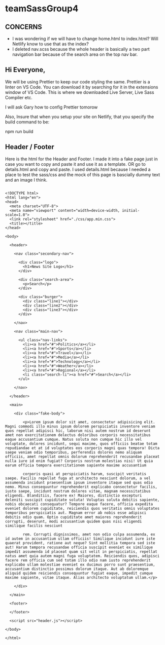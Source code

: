 # teamSassGroup4

## CONCERNS
 - I was wondering if we will have to change home.html to index.html? Will Netlify know to use that as the index? 
 - I deleted nav.scss because the whole header is basically a two part navigation bar because of the search area on the top nav bar.

## Hi Everyone,
We will be using Prettier to keep our code styling the same. Prettier is a linter on VS Code. You can download it by searching for it in the extensions window of VS Code. This is where we downloaded Live Server, Live Sass Compiler etc.

I will ask Gary how to config Prettier tomorow

Also, 
Insure that when you setup your site on Netlify, that you specify the build command to be:

npm run build


## Header / Footer

Here is the html for the Header and Footer. I made it into a fake page just in case you want to copy and paste it and use it as a template. OR go to details.html and copy and paste. I used details.html because I needed a place to test the sass/css and the mock of this page is bascially dummy text and an image I think.

```

<!DOCTYPE html>
<html lang="en">
<head>
  <meta charset="UTF-8">
  <meta name="viewport" content="width=device-width, initial-scale=1.0">
  <link rel="stylesheet" href="./css/app.min.css">
  <title></title>
</head>

<body>

  <header>

    <nav class="secondary-nav">

      <div class="logo">
        <h1>News Site Logo</h1>
      </div>

      <div class="search-area">
        <p>Search</p>
      </div>

      <div class="burger">
        <div class="line1"></div>
        <div class="line2"></div>
        <div class="line3"></div>
      </div>

    </nav>

    <nav class="main-nav">

      <ul class="nav-links">
        <li><a href="#">Politics</a></li>
        <li><a href="#">Sports</a></li>
        <li><a href="#">Travel</a></li>
        <li><a href="#">Media</a></li>
        <li><a href="#">Technology</a></li>
        <li><a href="#">Weather</a></li>
        <li><a href="#">Regional</a></li>
        <li class="search-li"><a href="#">Search</a></li>
      </ul>

    </nav>

  </header>

  <main>

    <div class="fake-body">

        <p>Lorem ipsum dolor sit amet, consectetur adipisicing elit. Magni commodi illo minus ipsum dolorem perspiciatis inventore veniam quos repellat adipisci hic, laborum nisi autem nostrum id deserunt amet non exercitationem delectus doloribus corporis necessitatibus eaque accusantium cumque. Natus soluta non cumque hic illo vel voluptate, dolores incidunt, sequi maxime, quos officiis beatae totam repudiandae et at id voluptates eos corporis magni quas tempora! Dicta saepe veniam odio temporibus, perferendis dolores nemo aliquam officiis, amet repellat omnis dolorum reprehenderit recusandae placeat nulla iure id enim fugiat? Corporis nostrum molestias nisi! Ut quia earum officia tempora exercitationem sapiente maxime accusantium 
        
        corporis quasi at perspiciatis harum, suscipit veritatis saepe. Facilis repellat fuga at architecto nesciunt dolorum, a vel assumenda incidunt praesentium ipsum inventore itaque sed quas odio nemo. Minus consequuntur reprehenderit explicabo consectetur facilis, iusto saepe, incidunt nostrum dolores vitae, magnam necessitatibus eligendi. Blanditiis, facere ex! Maiores, distinctio excepturi deleniti suscipit cupiditate soluta! Voluptas soluta debitis sapiente, nobis obcaecati consequatur? Tempore eaque facere, officia expedita eveniet dolorem cupiditate, reiciendis quos veritatis omnis voluptates temporibus perspiciatis aut. Magnam error ab nobis esse adipisci debitis odio quam. Optio cupiditate amet maiores reprehenderit corrupti, deserunt, modi accusantium quidem quas nisi eligendi similique facilis nesciunt 
        
        rem. Corrupti dignissimos, amet non odio culpa assumenda, ex id autem in accusantium ullam officiis! Similique incidunt iure iste quaerat provident, ratione aut neque? Sint mollitia tempora sed iste aut! Harum tempora recusandae officia suscipit eveniet ex similique impedit assumenda id placeat quam sit velit in perspiciatis, repellat natus amet quia autem magni fuga voluptatem. Reiciendis quos, adipisci facere rem officia cum sed totam illo odio nam iusto reprehenderit explicabo ullam molestiae eveniet ex ducimus porro sunt praesentium, accusantium distinctio possimus dolorum itaque. Aut ab doloremque aliquid quidem reiciendis consequuntur fugiat eaque, impedit cumque maxime sapiente, vitae itaque. Alias architecto voluptatum ullam.</p>
      
    </div>

  </main>

  <footer>

  </footer>

  <script src="header.js"></script>
  
</body>

</html>

```
